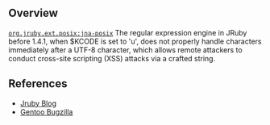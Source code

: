 ## Overview
[`org.jruby.ext.posix:jna-posix`](http://search.maven.org/#search%7Cga%7C1%7Ca%3A%22jna-posix%22)
The regular expression engine in JRuby before 1.4.1, when $KCODE is set to 'u', does not properly handle characters immediately after a UTF-8 character, which allows remote attackers to conduct cross-site scripting (XSS) attacks via a crafted string.

## References

- [Jruby Blog](http://www.jruby.org/2010/04/26/jruby-1-4-1-xss-vulnerability.html)
- [Gentoo Bugzilla](https://bugs.gentoo.org/show_bug.cgi?id=317435)
